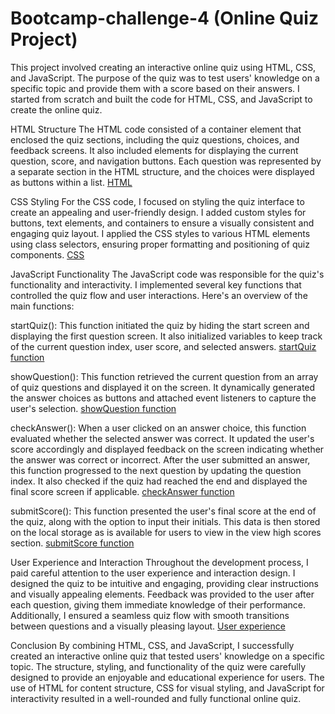 # Bootcamp-challenge-4 (Online Quiz Project)


This project involved creating an interactive online quiz using HTML, CSS, and JavaScript. The purpose of the quiz was to test users' knowledge on a specific topic and provide them with a score based on their answers. I started from scratch and built the code for HTML, CSS, and JavaScript to create the online quiz.

HTML Structure
The HTML code consisted of a container element that enclosed the quiz sections, including the quiz questions, choices, and feedback screens. It also included elements for displaying the current question, score, and navigation buttons. Each question was represented by a separate section in the HTML structure, and the choices were displayed as buttons within a list.
[HTML](./Screenshots/image.png)

CSS Styling
For the CSS code, I focused on styling the quiz interface to create an appealing and user-friendly design. I added custom styles for buttons, text elements, and containers to ensure a visually consistent and engaging quiz layout. I applied the CSS styles to various HTML elements using class selectors, ensuring proper formatting and positioning of quiz components.
[CSS](./Screenshots/image-1.png)

JavaScript Functionality
The JavaScript code was responsible for the quiz's functionality and interactivity. I implemented several key functions that controlled the quiz flow and user interactions. Here's an overview of the main functions:

startQuiz(): This function initiated the quiz by hiding the start screen and displaying the first question screen. It also initialized variables to keep track of the current question index, user score, and selected answers. [startQuiz function](./Screenshots/image-2.png)

showQuestion(): This function retrieved the current question from an array of quiz questions and displayed it on the screen. It dynamically generated the answer choices as buttons and attached event listeners to capture the user's selection. [showQuestion function](./Screenshots/image-3.png)

checkAnswer(): When a user clicked on an answer choice, this function evaluated whether the selected answer was correct. It updated the user's score accordingly and displayed feedback on the screen indicating whether the answer was correct or incorrect. After the user submitted an answer, this function progressed to the next question by updating the question index. It also checked if the quiz had reached the end and displayed the final score screen if applicable. [checkAnswer function](./Screenshots/image-4.png)

submitScore(): This function presented the user's final score at the end of the quiz, along with the option to input their initials. This data is then stored on the  local storage as is available for users to view in the view high scores section. [submitScore function](./Screenshots/image-5.png)

User Experience and Interaction
Throughout the development process, I paid careful attention to the user experience and interaction design. I designed the quiz to be intuitive and engaging, providing clear instructions and visually appealing elements. Feedback was provided to the user after each question, giving them immediate knowledge of their performance. Additionally, I ensured a seamless quiz flow with smooth transitions between questions and a visually pleasing layout. [User experience](./Screenshots/image-6.png)

Conclusion
By combining HTML, CSS, and JavaScript, I successfully created an interactive online quiz that tested users' knowledge on a specific topic. The structure, styling, and functionality of the quiz were carefully designed to provide an enjoyable and educational experience for users. The use of HTML for content structure, CSS for visual styling, and JavaScript for interactivity resulted in a well-rounded and fully functional online quiz.